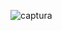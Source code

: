 ![captura](https://github.com/pedro-donoso/manipulacion-dom/assets/68760595/033e8614-252b-4577-9459-d24269b1ebaf)

